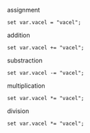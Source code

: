 assignment

```vcl
set var.vacel = "vacel";
```

<!-- TODO: cover operand types -->

addition

```vcl
set var.vacel += "vacel";
```

substraction

```vcl
set var.vacel -= "vacel";
```

multiplication

```vcl
set var.vacel *= "vacel";
```

division

```vcl
set var.vacel *= "vacel";
```

<!-- TODO: match, ... -->
